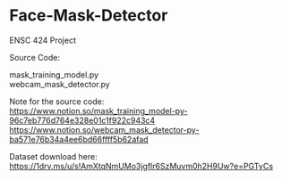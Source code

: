 # Face-Mask-Detector

ENSC 424 Project

Source Code:

mask_training_model.py  
webcam_mask_detector.py

Note for the source code:  
https://www.notion.so/mask_training_model-py-96c7eb776d764e328e01c1f922c943c4  
https://www.notion.so/webcam_mask_detector-py-ba571e76b34a4ee6bd66ffff5b62afad

Dataset download here:
https://1drv.ms/u/s!AmXtqNmUMo3jgflr6SzMuvm0h2H9Uw?e=PGTyCs


